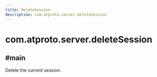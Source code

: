 ```yaml
---
title: deleteSession
description: com.atproto.server.deleteSession
---
```


# com.atproto.server.deleteSession

## #main

Delete the current session.
